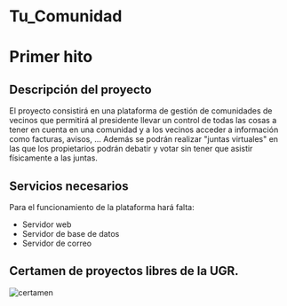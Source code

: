 # Tu_Comunidad

# Primer hito

## Descripción del proyecto
El proyecto consistirá en una plataforma de gestión de comunidades de vecinos que permitirá al presidente llevar un control de todas las cosas a tener en cuenta en una comunidad y a los vecinos acceder a información como facturas, avisos, ... Además se podrán realizar "juntas virtuales" en las que los propietarios podrán debatir y votar sin tener que asistir físicamente a las juntas.

## Servicios necesarios
Para el funcionamiento de la plataforma hará falta:
 - Servidor web
 - Servidor de base de datos
 - Servidor de correo

## Certamen de proyectos libres de la UGR.
![certamen](http://i.imgur.com/wyVy7TZ.png)

